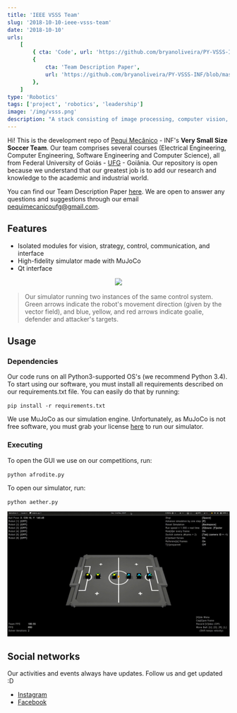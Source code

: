 ```yaml
---
title: 'IEEE VSSS Team'
slug: '2018-10-10-ieee-vsss-team'
date: '2018-10-10'
urls:
    [
        { cta: 'Code', url: 'https://github.com/bryanoliveira/PY-VSSS-INF' },
        {
            cta: 'Team Description Paper',
            url: 'https://github.com/bryanoliveira/PY-VSSS-INF/blob/master/docs/TDP%20VSSS%20INF%202018.pdf',
        },
    ]
type: 'Robotics'
tags: ['project', 'robotics', 'leadership']
image: '/img/vsss.png'
description: "A stack consisting of image processing, computer vision, team coordination, navigation, control and communication software to compete in the 2018's Latin-American Robotics Competition for the Pequi Mecânico UFG - INF's team."
---
```


Hi! This is the development repo of [Pequi Mecânico](https://www.facebook.com/NucleoPMec/) - INF's **Very Small Size Soccer Team**. Our team comprises several courses (Electrical Engineering, Computer Engineering, Software Engineering and Computer Science), all from Federal University of Goiás - [UFG](https://www.ufg.br/) - Goiânia. Our repository is open because we understand that our greatest job is to add our research and knowledge to the academic and industrial world.

You can find our Team Description Paper [here](https://github.com/bryanoliveira/PY-VSSS-INF/blob/master/docs/TDP%20VSSS%20INF%202018.pdf). We are open to answer any questions and suggestions through our email pequimecanicoufg@gmail.com.

## Features

-   Isolated modules for vision, strategy, control, communication, and interface
-   High-fidelity simulator made with MuJoCo
-   Qt interface

<div align="center">
<a href="https://www.youtube.com/watch?v=JQVrX5h7u_8">
<img src="https://github.com/bryanoliveira/PY-VSSS-INF/raw/master/docs/images/Simulator.gif" width="550"/>
</a>
</div>

> Our simulator running two instances of the same control system. Green arrows indicate the robot's movement direction (given by the vector field), and blue, yellow, and red arrows indicate goalie, defender and attacker's targets.

## Usage

### Dependencies

Our code runs on all Python3-supported OS's (we recommend Python 3.4). To start using our software, you must install all requirements described on our requirements.txt file. You can easily do that by running:

`pip install -r requirements.txt`

We use MuJoCo as our simulation engine. Unfortunately, as MuJoCo is not free software, you must grab your license [here](https://www.roboti.us/license.html) to run our simulator.

### Executing

To open the GUI we use on our competitions, run:

`python afrodite.py`

To open our simulator, run:

`python aether.py`

<div align="center">
<a href="https://www.youtube.com/watch?v=UBV4qlAJ-sc">
<img src="https://github.com/bryanoliveira/PY-VSSS-INF/raw/master/docs/images/Kick.gif" width="600"/>
</a>
</div>

## Social networks

Our activities and events always have updates. Follow us and get updated :D

-   [Instagram](https://www.instagram.com/pequimecanico/)
-   [Facebook](https://www.facebook.com/NucleoPMec)
